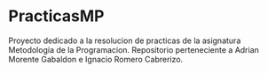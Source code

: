 # PracticasMP
Proyecto dedicado a la resolucion de practicas de la asignatura Metodologia de la Programacion.
Repositorio perteneciente a Adrian Morente Gabaldon e Ignacio Romero Cabrerizo.
